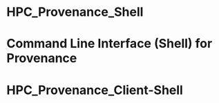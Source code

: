 # HPC_Provenance_Shell
Command Line Interface (Shell) for Provenance
=======
# HPC_Provenance_Client-Shell

